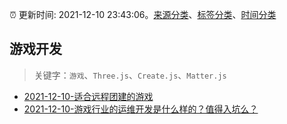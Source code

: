 :alarm_clock: 更新时间: 2021-12-10 23:43:06。[来源分类](../README.md)、[标签分类](../TAGS.md)、[时间分类](../TIMELINE.md)

## 游戏开发


> 关键字：`游戏`、`Three.js`、`Create.js`、`Matter.js`



- [2021-12-10-适合远程团建的游戏](https://www.v2ex.com/t/821457) 
- [2021-12-10-游戏行业的运维开发是什么样的？值得入坑么？](https://www.v2ex.com/t/821451) 